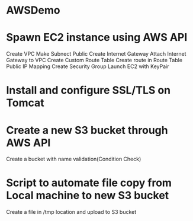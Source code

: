 # AWSDemo
# Spawn EC2 instance using AWS API
Create VPC
Make Subnect Public
  Create Internet Gateway
  Attach Internet Gateway to VPC
  Create Custom Route Table
  Create route in Route Table
Public IP Mapping
Create Security Group
Launch EC2 with KeyPair

# Install and configure SSL/TLS on Tomcat

# Create a new S3 bucket through AWS API
  Create a bucket with name validation(Condition Check)
# Script to automate file copy from Local machine to new S3 bucket
  Create a file in /tmp location and upload to S3 bucket
